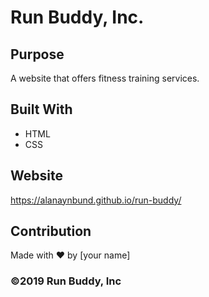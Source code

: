 # Run Buddy, Inc.

## Purpose
A website that offers fitness training services. 

## Built With
* HTML
* CSS

## Website
https://alanaynbund.github.io/run-buddy/

## Contribution
Made with ❤️ by [your name]

### ©️2019 Run Buddy, Inc 
